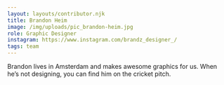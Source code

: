 ```yaml
---
layout: layouts/contributor.njk
title: Brandon Heim
image: /img/uploads/pic_brandon-heim.jpg
role: Graphic Designer
instagram: https://www.instagram.com/brandz_designer_/
tags: team
---
```

 Brandon lives in Amsterdam and makes awesome graphics for us. When he’s not designing, you can find him on the cricket pitch.
